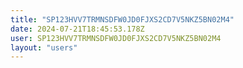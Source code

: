 ```yaml
---
title: "SP123HVV7TRMNSDFW0JD0FJXS2CD7V5NKZ5BN02M4"
date: 2024-07-21T18:45:53.178Z
user: SP123HVV7TRMNSDFW0JD0FJXS2CD7V5NKZ5BN02M4
layout: "users"
---
```

    